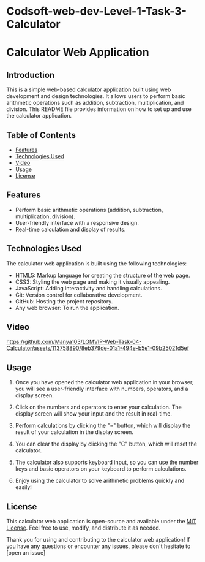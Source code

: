 # Codsoft-web-dev-Level-1-Task-3-Calculator

# Calculator Web Application

## Introduction

This is a simple web-based calculator application built using web development and design technologies. It allows users to perform basic arithmetic operations such as addition, subtraction, multiplication, and division. This README file provides information on how to set up and use the calculator application.

## Table of Contents

- [Features](#features)
- [Technologies Used](#technologies-used)
- [Video](#Video)
- [Usage](#usage)
- [License](#license)

## Features

- Perform basic arithmetic operations (addition, subtraction, multiplication, division).
- User-friendly interface with a responsive design.
- Real-time calculation and display of results.

## Technologies Used

The calculator web application is built using the following technologies:

- HTML5: Markup language for creating the structure of the web page.
- CSS3: Styling the web page and making it visually appealing.
- JavaScript: Adding interactivity and handling calculations.
- Git: Version control for collaborative development.
- GitHub: Hosting the project repository.
- Any web browser: To run the application.

## Video
https://github.com/Manya103/LGMVIP-Web-Task-04-Calculator/assets/113758890/8eb379de-01a1-494e-b5e1-09b25021d5ef


## Usage

1. Once you have opened the calculator web application in your browser, you will see a user-friendly interface with numbers, operators, and a display screen.

2. Click on the numbers and operators to enter your calculation. The display screen will show your input and the result in real-time.

3. Perform calculations by clicking the "=" button, which will display the result of your calculation in the display screen.

4. You can clear the display by clicking the "C" button, which will reset the calculator.

5. The calculator also supports keyboard input, so you can use the number keys and basic operators on your keyboard to perform calculations.

6. Enjoy using the calculator to solve arithmetic problems quickly and easily!


## License

This calculator web application is open-source and available under the [MIT License](LICENSE). Feel free to use, modify, and distribute it as needed.

Thank you for using and contributing to the calculator web application! If you have any questions or encounter any issues, please don't hesitate to [open an issue]
